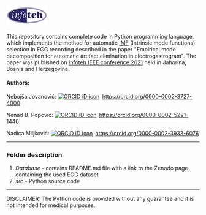 
<a href = "https://infoteh.etf.ues.rs.ba/"><img src="docs/logo-top.png"></a><br>
-----------------------------------------------------------------------------------------------------------------------

This repository contains complete code in Python programming language, which implements the method for automatic [IMF](https://en.wikipedia.org/wiki/Hilbert%E2%80%93Huang_transform) (Intrinsic mode functions) selection in EGG recording described in the paper "Empirical mode decomposition for automatic artifact elimination in electrogastrogram". The paper was published on [Infoteh IEEE conference 2021](https://infoteh.etf.ues.rs.ba/) held in Jahorina, Bosnia and Herzegovina.


#### Authors:

Nebojša Jovanović:  <a itemprop="sameAs" content="https://orcid.org/0000-0002-3727-4000" href="https://orcid.org/0000-0002-3727-4000" target="orcid.widget" rel="me noopener noreferrer" style="vertical-align:top;"><img src="https://orcid.org/sites/default/files/images/orcid_16x16.png" style="width:1em;margin-right:.5em;" alt="ORCID iD icon">https://orcid.org/0000-0002-3727-4000</a>

Nenad B. Popović:  <a itemprop="sameAs" content="https://orcid.org/0000-0002-5221-1446" href="https://orcid.org/0000-0002-5221-1446" target="orcid.widget" rel="me noopener noreferrer" style="vertical-align:top;"><img src="https://orcid.org/sites/default/files/images/orcid_16x16.png" style="width:1em;margin-right:.5em;" alt="ORCID iD icon">https://orcid.org/0000-0002-5221-1446</a>

Nadica Miljković:  <a itemprop="sameAs" content="https://orcid.org/0000-0002-3933-6076" href="https://orcid.org/0000-0002-3933-6076" target="orcid.widget" rel="me noopener noreferrer" style="vertical-align:top;"><img src="https://orcid.org/sites/default/files/images/orcid_16x16.png" style="width:1em;margin-right:.5em;" alt="ORCID iD icon">https://orcid.org/0000-0002-3933-6076</a>

--------------------------------------------------------------------------------------------------------------------------------------
### Folder description
1. *Database* - contains README.md file with a link to the Zenodo page containing the used EGG dataset
2. *src* - Python source code

-------------------------------------
DISCLAIMER: The Python code is provided without any guarantee and it is not intended for medical purposes.
